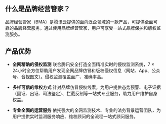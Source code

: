 ## 什么是品牌经营管家？
品牌经营管家（BMA）是腾讯云提供的面向泛企领域的一款产品，可提供全面可靠的品牌经营服务。通过使用品牌经营管家，用户可享受一站式品牌保护和版权监测服务。

## 产品优势
- **全网精确的侵权监测**
联合腾讯安全打造全面精准实时的侵权监测系统，7 × 24小时全方位帮助用户发现全网品牌仿冒和版权侵权信息（网站、App、公众号、音视图文）。侵权监测覆盖面广、准确率高。

- **多样可信的维权方式**
针对品牌仿冒侵权线索，为用户提供态势预警、电子证据（固证、出证、司法鉴定）、拦截反制等一站式专业服务，助力用户维护自身权益。

- **专业全面的运营服务**
依托强大的全网监测技术、专业的法务背景运营团队，为用户提供实时监测服务响应、维权顾问的全流程一站式顾问服务。
